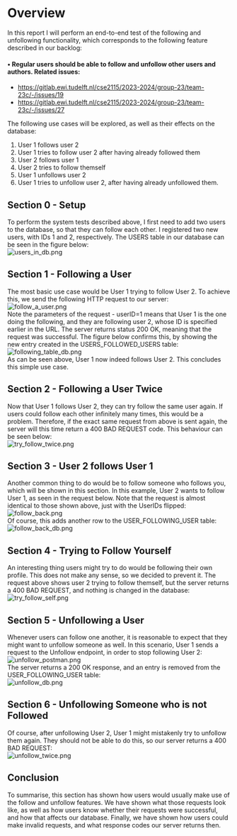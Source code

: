# Overview
In this report I will perform an end-to-end test of the following and unfollowing functionality, which corresponds to the following feature described in our backlog:

#### • Regular users should be able to follow and unfollow other users and authors. Related issues:
- https://gitlab.ewi.tudelft.nl/cse2115/2023-2024/group-23/team-23c/-/issues/19
- https://gitlab.ewi.tudelft.nl/cse2115/2023-2024/group-23/team-23c/-/issues/27

The following use cases will be explored, as well as their effects on the database:
1. User 1 follows user 2
2. User 1 tries to follow user 2 after having already followed them
3. User 2 follows user 1
4. User 2 tries to follow themself
5. User 1 unfollows user 2
6. User 1 tries to unfollow user 2, after having already unfollowed them.

## Section 0 - Setup
To perform the system tests described above, I first need to add two users to the database, so that they can follow each other. I registered two new users, with IDs 1 and 2, respectively. The USERS table in our database can be seen in the figure below:
<br />
![users_in_db.png](screenshots/follow_and_unfollow_users_flow/users_in_db.png)
<br />
## Section 1 - Following a User
The most basic use case would be User 1 trying to follow User 2. To achieve this, we send the following HTTP request to our server:
<br />
![follow_a_user.png](screenshots/follow_and_unfollow_users_flow/follow_a_user.png)
<br />
Note the parameters of the request - userID=1 means that User 1 is the one doing the following, and they are following user 2, whose ID is specified earlier in the URL.
The server returns status 200 OK, meaning that the request was successful. The figure below confirms this, by showing the new entry created in the USERS_FOLLOWED_USERS table:
<br />
![following_table_db.png](screenshots/follow_and_unfollow_users_flow/following_table_db.png)
<br />
As can be seen above, User 1 now indeed follows User 2.
This concludes this simple use case.

## Section 2 - Following a User Twice
Now that User 1 follows User 2, they can try follow the same user again. If users could follow each other infinitely many times, this would be a problem. Therefore, if the exact same request from above is sent again, the server will this time return a 400 BAD REQUEST code. This behaviour can be seen below:
<br />
![try_follow_twice.png](screenshots/follow_and_unfollow_users_flow/try_follow_twice.png)
<br />
## Section 3 - User 2 follows User 1
Another common thing to do would be to follow someone who follows you, which will be shown in this section. In this example, User 2 wants to follow User 1, as seen in the request below. Note that the request is almost identical to those shown above, just with the UserIDs flipped:
<br />
![follow_back.png](screenshots/follow_and_unfollow_users_flow/follow_back.png)
<br />
Of course, this adds another row to the USER_FOLLOWING_USER table:
<br />
![follow_back_db.png](screenshots/follow_and_unfollow_users_flow/follow_back_db.png)
<br />
## Section 4 - Trying to Follow Yourself
An interesting thing users might try to do would be following their own profile. This does not make any sense, so we decided to prevent it. The request above shows user 2 trying to follow themself, but the server returns a 400 BAD REQUEST, and nothing is changed in the database:
<br />
![try_follow_self.png](screenshots/follow_and_unfollow_users_flow/try_follow_self.png)
<br />
## Section 5 - Unfollowing a User
Whenever users can follow one another, it is reasonable to expect that they might want to unfollow someone as well. In this scenario, User 1 sends a request to the Unfollow endpoint, in order to stop following User 2:
<br />
![unfollow_postman.png](screenshots/follow_and_unfollow_users_flow/unfollow_postman.png)
<br />
The server returns a 200 OK response, and an entry is removed from the USER_FOLLOWING_USER table:
<br />
![unfollow_db.png](screenshots/follow_and_unfollow_users_flow/unfollow_db.png)
<br />
## Section 6 - Unfollowing Someone who is not Followed
Of course, after unfollowing User 2, User 1 might mistakenly try to unfollow them again. They should not be able to do this, so our server returns a 400 BAD REQUEST:
<br />
![unfollow_twice.png](screenshots/follow_and_unfollow_users_flow/unfollow_twice.png)
<br />
## Conclusion
To summarise, this section has shown how users would usually make use of the follow and unfollow features. We have shown what those requests look like, as well as how users know whether their requests were successful, and how that affects our database.
Finally, we have shown how users could make invalid requests, and what response codes our server returns then.






